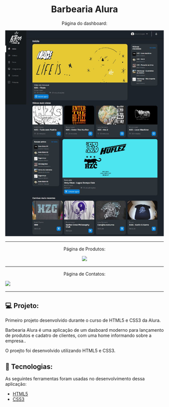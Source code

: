 
<h1 align="center"> Barbearia Alura</h1>

<p align="center"> Página do dashboard: </p>
<img src="\assets\fotos\Imagem1.jpg">

---

<p align="center"> Página de Produtos:</p>
<div align="center" text-align="center">
<img src="assets/telaProdutos.jpeg">
</div>

---

<p align="center"> Página de Contatos: </p>
<img src="assets/telaContato.jpeg">

---


## 💻 Projeto:
Primeiro projeto desenvolvido durante o curso de HTML5 e CSS3 da Alura. 

Barbearia Alura é uma aplicação de um dasboard moderno para lançamento de produtos e cadatro de clientes, com uma home informando sobre a empresa..  

O proejto foi desenvolvido utilizando HTML5 e CSS3.

## 🚀 Tecnologias: 
<p>
  As seguintes ferramentas foram usadas no desenvolvimento dessa aplicação:
    <ul>
      <li><a href="https://www.alura.com.br/cursos-online-front-end/html-css?gclid=Cj0KCQiApKagBhC1ARIsAFc7Mc6SkEWZdBPFVv6LQJMeOqmkuWzFhLmPSK1VO-6wDc-4RbIKHOKdgoMaAneWEALw_wcB">HTML5</a></li>
      <li><a href="https://www.alura.com.br/cursos-online-front-end/html-css?gclid=Cj0KCQiApKagBhC1ARIsAFc7Mc6SkEWZdBPFVv6LQJMeOqmkuWzFhLmPSK1VO-6wDc-4RbIKHOKdgoMaAneWEALw_wcB">CSS3</a></li>
 </p>

